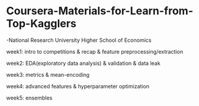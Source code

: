 # Coursera-Materials-for-Learn-from-Top-Kagglers
-National Research University Higher School of Economics

week1: intro to competitions & recap & feature preprocessing/extraction

week2: EDA(exploratory data analysis) & validation & data leak

week3: metrics & mean-encoding

week4: advanced features & hyperparameter optimization 

week5: ensembles
